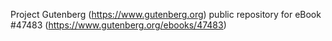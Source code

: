 Project Gutenberg (https://www.gutenberg.org) public repository for eBook #47483 (https://www.gutenberg.org/ebooks/47483)
